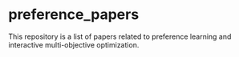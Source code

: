 # preference_papers
This repository is a list of papers related to preference learning and interactive multi-objective optimization.
